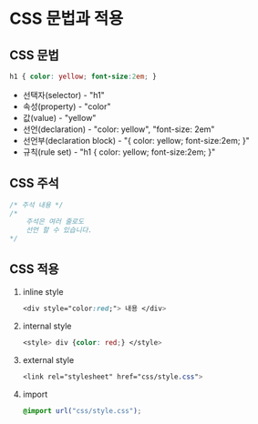 # CSS 문법과 적용

## CSS 문법
```css
h1 { color: yellow; font-size:2em; }
```
- 선택자(selector) - "h1"
- 속성(property) - "color"
- 값(value) - "yellow"
- 선언(declaration) - "color: yellow", "font-size: 2em"
- 선언부(declaration block) - "{ color: yellow; font-size:2em; }"
- 규칙(rule set) - "h1 { color: yellow; font-size:2em; }"


## CSS 주석
```css
/* 주석 내용 */
/*
    주석은 여러 줄로도
    선언 할 수 있습니다.
*/
```


## CSS 적용
1. inline style
    ```css
    <div style="color:red;"> 내용 </div>
    ```

1. internal style
    ```css
    <style> div {color: red;} </style>
    ```

1. external style
    ```css
    <link rel="stylesheet" href="css/style.css">
    ```

1. import
    ```css
    @import url("css/style.css");
    ```